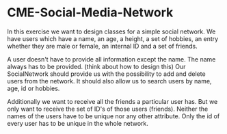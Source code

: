 # CME-Social-Media-Network
In this exercise we want to design classes for a simple social network. We have users which have a name, an age, a height, a set of hobbies, an entry whether they are male or female, an internal ID and a set of friends.

A user doesn't have to provide all information except the name. The name always has to be provided. (think about how to design this) Our SocialNetwork should provide us with the possibility to add and delete users from the network. It should also allow us to search users by name, age, id or hobbies. 
   
Additionally we want to receive all the friends a particular user has. But we only want to receive the set of ID's of those users (friends). Neither the names of the users have to be unique nor any other attribute. Only the id of every user has to be unique in the whole network.
